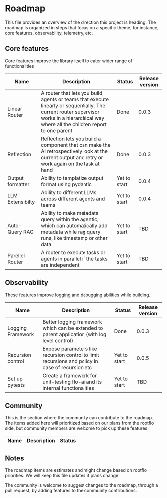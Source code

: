 # Roadmap

This file provides an overview of the direction this project is heading. The roadmap is organized in steps that focus on a specific theme, for instance, core features, observability, telemetry, etc.

## Core features

Core features improve the library itself to cater wider range of functionalities

| Name | Description | Status | Release version |
|------|-------------|--------|-----------------|
|Linear Router|A router that lets you build agents or teams that execute linearly or sequentially. The current router supervisor works in a hierarchical way where all the children report to one parent| Done | 0.0.3|
|Reflection| Reflection lets you build a component that can make the AI retrospectively look at the current output and retry or work again on the task at hand| Done| 0.0.3|
|Output formatter| Ability to templatize output format using pydantic| Yet to start| 0.0.4|
|LLM Extensibilty| Ability to different LLMs across different agents and teams| Yet to start| 0.0.4|
|Auto-Query RAG| Ability to make metadata query within the agentic, which can automatically add metadata while rag query runs, like timestamp or other data|Yet to start|TBD|
|Parellel Router| A router to execute tasks or agents in parallel if the tasks are independent | Yet to start | TBD

## Observability

These features improve logging and debugging abilities while building.

| Name | Description | Status | Release version |
|------|-------------|--------|-----------------|
|Logging Framework|Better logging framework which can be extended to parent application (with log level control)| Done|0.0.3
|Recursion control| Expose parameters like recursion control to limit recursions and policy in case of recursion etc | Yet to start | 0.0.5
|Set up pytests| Create a framework for unit-testing flo-ai and its internal functionalities| Yet to start | TBD

## Community

This is the section where the community can contribute to the roadmap. The items added here will prioritized based on our plans from the rootflo side, but community members are welcome to pick up these features.

| Name | Description | Status |
|------|-------------|--------|


## Notes
The roadmap items are estimates and might change based on rootflo priorities. We will keep this file updated if plans change. 

The community is welcome to suggest changes to the roadmap, through a pull request, by adding features to the community contributions. 


